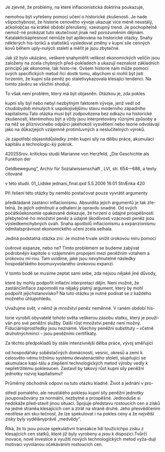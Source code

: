 
Je zjevné, že problémy, na které inflacionistická doktrína poukazuje,

nemohou být vyřešeny pomocí učení o historické zkušenosti. Je nade všipochybnost, že historie cenového vývoje ukazuje více méně neustálý, ačkoliobčas na krátké období přerušený, vzestupný trend. Je pochopitelně nemož-né prokázat tuto skutečnost jinak než porozuměním dějinám. Katalaktickápřesnost nemůže být aplikována na historické otázky. Snahy některých his-toriků a statistiků vysledovat změny v kupní síle cenných kovů během uply-nulých staletí a měřit je jsou zbytečné.

Jak již bylo ukázáno, veškeré snahyměřit velikost ekonomických veličin jsou založeny na zcela chybných před-pokladech a ukazují neznalost základních principů jak ekonomie, tak histo-rie. Ovšem historie nám může pomocí svých specifických metod říci dostk tomu, abychom si mohli být jisti tvrzením, že kupní síla peněz po staletívykazovala klesající tendenci. Na tomto závěru se všichni shodují.

To však není problém, který má být objasněn. Otázkou je, zda pokles

kupní síly byl nebo nebyl nezbytným faktorem vývoje, jenž vedl od chudobydob minulých k uspokojivějšímu stavu moderního západního kapitalismu.Tato otázka musí být zodpovězena bez odkazu na historické zkušenosti, kterémohou být a vždy jsou interpretovány různými způsoby a na něž se příznivcinebo odpůrci jakéhokoli vysvětlení nebo teorie odvolávají jako na důkazjejich vzájemně protimluvných a neslučitelných výroků.

Je zapotřebí objasnitdůsledky změn kupní síly na dělbu práce, akumulaci kapitálu a technologic-ký pokrok.

42025Srov. kritickou studii Marianne von Herzfeld, „Die Geschichte als Funktion der

Geldbewegung“, Archiv für Sozialwissenschaft , LVI, str. 654—686, a texty citované

v této studii. 01_Lidske jednani_final.qxd 5.5.2006 16:01 StrÆnka 420

Při řešení této otázky by nemělo postačovat pouze vyvrátit argumenty

předkládané zastánci inflacionismu. Absurdita jejich argumentů je tak zře-telná, že jejich odmítnutí a odhalení je opravdu snadné. Od svých počátkůekonomie opakovaně dokazuje, že tvrzení o údajné prospěšnosti přebytečné-ho množství peněz a údajné škodlivosti vzácnosti peněz jsou výsledkemchybných úvah. Snaha apoštolů inflacionismu a expanzionismu odmítatsprávnost ekonomického učení zcela selhala.

Jediná podstatná otázka zní: Je možné trvale snížit úrokovou míru pomocí

úvěrové expanze, nebo ne? Tímto problémem se budeme zabývat podrobnějiv kapitole o vzájemném propojení mezi peněžním vztahem a úrokovou mí-rou. Tam uvidíme, jaké jsou nevyhnutelné následky hospodářského boomuvyvolaného úrokovou expanzí.

V tomto bodě se musíme zeptat sami sebe, zda nejsou nějaké jiné důvody,

které by mohly podpořit inflační interpretaci dějin. Není možné, že zastánciinflace zapomněli na nějaký platný argument, který by mohl podpořit jejichstanovisko? Na tuto otázku je nutné podívat se z každého možného úhlupohledu.

Uvažujme svět, v němž je množství peněz neměnné. V raném období his-

torie vyrobili obyvatelé tohoto světa veškerou zásobu statku, který je použí-ván pro své peněžní služby. Další růst množství peněz není možný. Fiduciárníprostředky jsou neznámé. Všechny peněžní substituty – včetně druhotnýchmincí – jsou peněžními certifikáty.

Za těchto předpokladů by stále intenzivnější dělba práce, vývoj směřující

od hospodářsky soběstačných domácností, vesnic, okresů a zemí k celosvěto-vému tržnímu systému devatenáctého století, stupňující se akumulace kapi-tálu a zlepšení technologických metod výroby vedly k nepřetržitému poklesucen. Zastavil by takový růst kupní síly peněžní jednotky rozvoj kapitalismu?

Průměrný obchodník odpoví na tuto otázku kladně. Život a jednání v pro-

středí pomalého, ale neustálého poklesu kupní síly peněžní jednotky jsoupovažovány za normální, nezbytné a prospěšné. Jednoduše si nedokáže před-stavit jinou situaci. Spojuje představu rostoucích cen a zisků na jedné straněa klesajících cen a ztrát na straně druhé. Jeho přesvědčením neotřese ani sku-tečnost, že lze spekulovat i na pokles ceny a že největší zisky byly vydělányprávě „medvědy“.

Říká, že to jsou pouze spekulativní transakce lidí toužícíchpo zisku z klesajících cen statků, které již byly vyrobeny a jsou k dispozici.Tvůrčí inovace, nové investice a využití nových technologických metod vyža-dují motivaci vyvolanou očekáváním rostoucích cen.
